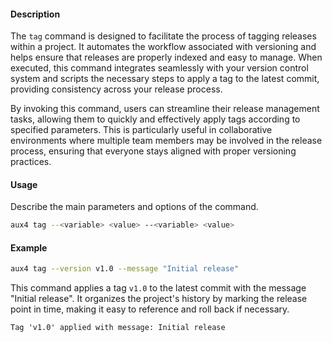 #### Description

The `tag` command is designed to facilitate the process of tagging releases within a project. It automates the workflow associated with versioning and helps ensure that releases are properly indexed and easy to manage. When executed, this command integrates seamlessly with your version control system and scripts the necessary steps to apply a tag to the latest commit, providing consistency across your release process.

By invoking this command, users can streamline their release management tasks, allowing them to quickly and effectively apply tags according to specified parameters. This is particularly useful in collaborative environments where multiple team members may be involved in the release process, ensuring that everyone stays aligned with proper versioning practices.

#### Usage

Describe the main parameters and options of the command.

```bash
aux4 tag --<variable> <value> --<variable> <value>
```

#### Example

```bash
aux4 tag --version v1.0 --message "Initial release"
```

This command applies a tag `v1.0` to the latest commit with the message "Initial release". It organizes the project's history by marking the release point in time, making it easy to reference and roll back if necessary.

```text
Tag 'v1.0' applied with message: Initial release
```